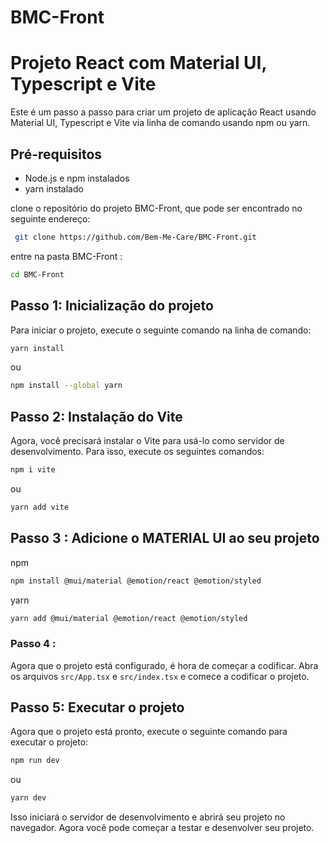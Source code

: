 # BMC-Front


# Projeto React com Material UI, Typescript e Vite

Este é um passo a passo para criar um projeto de aplicação React usando Material UI, Typescript e Vite via linha de comando usando npm ou yarn.

## Pré-requisitos

* Node.js e npm instalados
* yarn instalado 

 clone o repositório do projeto BMC-Front, que pode ser encontrado no seguinte endereço:
```bash
 git clone https://github.com/Bem-Me-Care/BMC-Front.git
 ```
 
 entre na pasta BMC-Front :
 ```bash
 cd BMC-Front
 ```


## Passo 1: Inicialização do projeto

Para iniciar o projeto, execute o seguinte comando na linha de comando:

```bash
yarn install
```
ou 
```bash
npm install --global yarn
```

## Passo 2: Instalação do Vite

Agora, você precisará instalar o Vite para usá-lo como servidor de desenvolvimento. Para isso, execute os seguintes comandos:

```bash
npm i vite 
```

ou

```bash
yarn add vite
```

## Passo 3  : Adicione o MATERIAL UI ao seu projeto
npm 
```bash
npm install @mui/material @emotion/react @emotion/styled
```
yarn
```bash
yarn add @mui/material @emotion/react @emotion/styled
```

### Passo 4 :
Agora que o projeto está configurado, é hora de começar a codificar. Abra os arquivos `src/App.tsx` e `src/index.tsx` e comece a codificar o projeto.

## Passo 5: Executar o projeto

Agora que o projeto está pronto, execute o seguinte comando para executar o projeto:

```bash
npm run dev
```

ou

```bash
yarn dev
```

Isso iniciará o servidor de desenvolvimento e abrirá seu projeto no navegador. Agora você pode começar a testar e desenvolver seu projeto.
